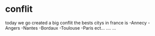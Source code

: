 # conflit
today we go created a big conflit
the bests citys in france is 
-Annecy 
-Angers
-Nantes 
-Bordaux
-Toulouse
-Paris
ect...
....
...
